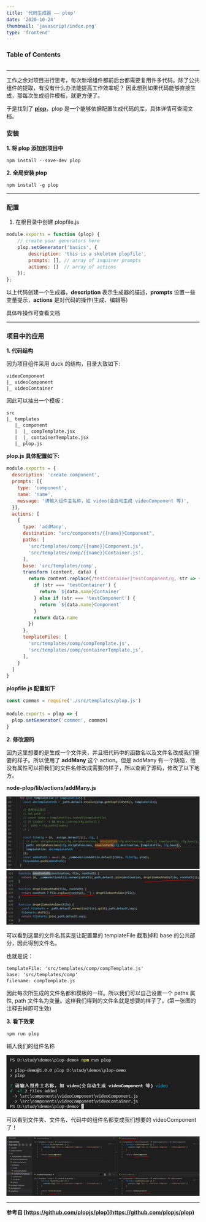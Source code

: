 ```yaml
---
title: '代码生成器 —— plop'
date: '2020-10-24'
thumbnail: 'javascript/index.png'
type: 'frontend'
---
```

### Table of Contents
```toc
```
---
工作之余对项目进行思考，每次新增组件都前后台都需要复用许多代码。除了公共组件的提取，有没有什么办法能提高工作效率呢？
因此想到如果代码能够直接生成，那每次生成组件模板，就更方便了。

于是找到了 **[plop](https://github.com/plopjs/plop)**，plop 是一个能够依据配置生成代码的库，具体详情可查阅文档。

### 安装

**1. 将 plop 添加到项目中**
```text
npm install --save-dev plop
```

**2. 全局安装 plop** 
```text
npm install -g plop
```
---
### 配置
1. 在根目录中创建 plopfile.js
```js
module.exports = function (plop) {
	// create your generators here
	plop.setGenerator('basics', {
		description: 'this is a skeleton plopfile',
		prompts: [], // array of inquirer prompts
		actions: []  // array of actions
	});
};
```

以上代码创建一个生成器，**description** 表示生成器的描述，**prompts** 设置一些变量提示，**actions** 是对代码的操作(生成、编辑等)

具体咋操作可查看文档

---
### 项目中的应用

**1. 代码结构**

因为项目组件采用 duck 的结构，目录大致如下:

```text
videoComponent
|_ videoComponent
|_ videoContainer
```

因此可以抽出一个模板：
```text
src
|_ templates
   |_ component
   |  |_ compTemplate.jsx
   |  |_ containerTemplate.jsx
   |_ plop.js
```

**plop.js 具体配置如下:**
```js
module.exports = {
  description: 'create component',
  prompts: [{
    type: 'component',
    name: 'name',
    message: '请输入组件主名称，如 video(会自动生成 videoComponent 等)',
  }],
  actions: [
    {
      type: 'addMany',
      destination: "src/components/{{name}}Component",
      paths: [
        'src/templates/comp/{{name}}Component.js',
        'src/templates/comp/{{name}}Container.js',
      ],
      base: 'src/templates/comp',
      transform (content, data) {
        return content.replace(/testContainer|testComponent/g, str => {
          if (str === 'testContainer') {
            return `${data.name}Container`
          } else if (str === 'testComponent') {
            return `${data.name}Component`
          }
          return data.name
        })
      },
      templateFiles: [
        'src/templates/comp/compTemplate.js',
        'src/templates/comp/containerTemplate.js',
      ],
    }
  ]
}
```

**plopfile.js 配置如下**
```js
const common = require('./src/templates/plop.js')

module.exports = plop => {
  plop.setGenerator('common', common)
}
```

**2. 修改源码**

因为这里想要的是生成一个文件夹，并且把代码中的函数名以及文件名改成我们需要的样子。所以使用了 **addMany** 这个 action。但是 addMany 有一个缺陷，他没有属性可以把我们的文件名修改成需要的样子，所以查阅了源码，修改了以下地方。


**node-plop/lib/actions/addMany.js**

![pic_1](/blogs/frontend/frontend_5_pic_1.png#pic_center)
![pic_2](/blogs/frontend/frontend_5_pic_2.png#pic_center)

可以看到这里的文件名其实是让配置里的 templateFile 截取掉和 base 的公共部分，因此得到文件名。


也就是说：
```text
templateFile: 'src/templates/comp/compTemplate.js'
base: 'src/templates/comp'
filename: compTemplate.js
```

因此每次所生成的文件名都和模板的一样。所以我们可以自己设置一个 paths 属性, path 文件名为变量。这样我们得到的文件名就是想要的样子了。(第一张图的注释去掉即可生效)

**3. 看下效果**
```text
npm run plop
```
输入我们的组件名称

![pic_3](/blogs/frontend/frontend_5_pic_3.png#pic_center)

可以看到文件夹、文件名、代码中的组件名都变成我们想要的 videoComponent 了！

![pic_4](/blogs/frontend/frontend_5_pic_4.png#pic_center)

---
**参考自 [https://github.com/plopjs/plop](https://github.com/plopjs/plop)** 